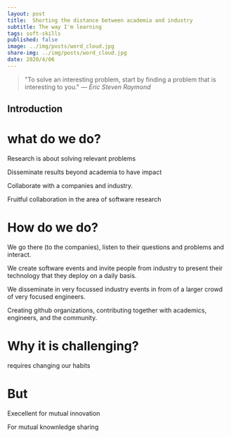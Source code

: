 ```yaml
---
layout: post
title:  Shorting the distance between academia and industry
subtitle: The way I'm learning
tags: soft-skills
published: false
image: ../img/posts/word_cloud.jpg
share-img: ../img/posts/word_cloud.jpg
date: 2020/4/06
---
```


> "To solve an interesting problem, start by finding a problem that is interesting to you." *― Eric Steven Raymond*

## Introduction


# what do we do?

Research is about solving relevant problems

Disseminate results beyond academia to have impact

Collaborate with a companies and industry.

Fruitful collaboration in the area of software research


# How do we do?

We go there (to the companies), listen to their questions and problems and interact.

We create software events and invite people from industry to present their technology that they deploy on a daily basis.

We disseminate in very focussed industry events in from of a larger crowd of very focused engineers.

Creating github organizations, contributing together with academics, engineers, and the community.

# Why it is challenging?

requires changing our habits

# But

Execellent for mutual innovation

For mutual knownledge sharing






